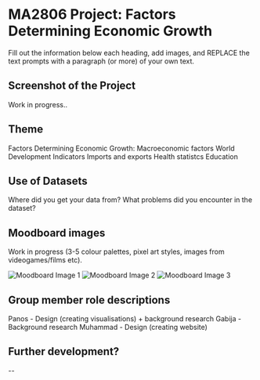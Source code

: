 # MA2806 Project: Factors Determining ​Economic Growth

Fill out the information below each heading, add images, and REPLACE the text prompts 
with a paragraph (or more) of your own text. 

## Screenshot of the Project

Work in progress..

## Theme

Factors Determining ​Economic Growth:
 Macroeconomic factors
 World Development Indicators
 Imports and exports
 Health statistcs
 Education

## Use of Datasets

Where did you get your data from? 
What problems did you encounter in the dataset?

## Moodboard images

Work in progress
(3-5 colour palettes, pixel art styles, images from videogames/films etc).

![Moodboard Image 1](PASTE_IMAGE_URL_INSIDE_BRACKETS_HERE)
![Moodboard Image 2](PASTE_IMAGE_URL_INSIDE_BRACKETS_HERE)
![Moodboard Image 3](PASTE_IMAGE_URL_INSIDE_BRACKETS_HERE)

## Group member role descriptions
Panos - Design (creating visualisations) + background research
Gabija - Background research
Muhammad - Design (creating website)

## Further development?

--
